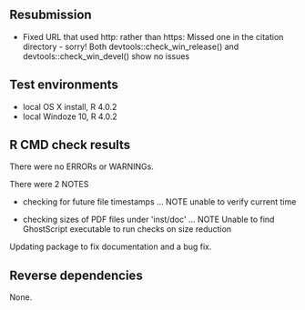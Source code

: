 ## Resubmission
* Fixed URL that used http: rather than https:
  Missed one in the citation directory - sorry!
  Both devtools::check_win_release() and devtools::check_win_devel() show no issues

## Test environments
* local OS X install, R 4.0.2
* local Windoze 10,   R 4.0.2

## R CMD check results
There were no ERRORs or WARNINGs. 

There were 2  NOTES 

* checking for future file timestamps ... NOTE
unable to verify current time

* checking sizes of PDF files under 'inst/doc' ... NOTE
Unable to find GhostScript executable to run checks on size reduction

Updating package to fix documentation and a bug fix.

## Reverse dependencies
None.